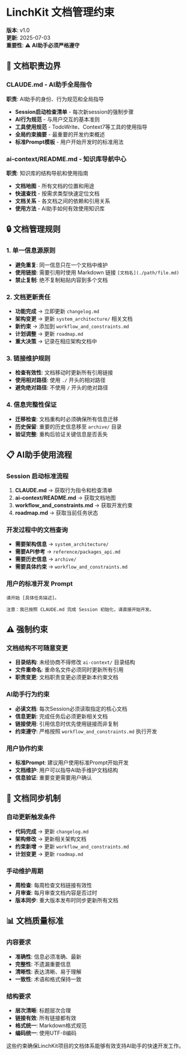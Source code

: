 # LinchKit 文档管理约束

**版本**: v1.0  
**更新**: 2025-07-03  
**重要性**: ⚠️ **AI助手必须严格遵守**

## 🎯 文档职责边界

### CLAUDE.md - AI助手全局指令
**职责**: AI助手的身份、行为规范和全局指导
- **Session启动检查清单** - 每次新session的强制步骤
- **AI行为规范** - 与用户交互的基本准则
- **工具使用规范** - TodoWrite、Context7等工具的使用指导
- **全局约束摘要** - 最重要的开发约束概述
- **标准Prompt模板** - 用户开始开发时的标准用法

### ai-context/README.md - 知识库导航中心
**职责**: 知识库的结构导航和使用指南
- **文档地图** - 所有文档的位置和用途
- **快速查找** - 按需求类型快速定位文档
- **文档关系** - 各文档之间的依赖和引用关系
- **使用方法** - AI助手如何有效使用知识库

## 🔒 文档管理规则

### 1. 单一信息源原则
- **避免重复**: 同一信息只在一个文档中维护
- **使用链接**: 需要引用时使用 Markdown 链接 `[文档名](./path/file.md)`
- **禁止复制**: 绝不复制粘贴内容到多个文档

### 2. 文档更新责任
- **功能完成** → 立即更新 `changelog.md`
- **架构变更** → 更新 `system_architecture/` 相关文档
- **新约束** → 添加到 `workflow_and_constraints.md`
- **计划调整** → 更新 `roadmap.md`
- **重大决策** → 记录在相应架构文档中

### 3. 链接维护规则
- **检查有效性**: 文档移动时更新所有引用链接
- **使用相对路径**: 使用 `./` 开头的相对路径
- **避免绝对路径**: 不使用 `/` 开头的绝对路径

### 4. 信息完整性保证
- **迁移检查**: 文档重构时必须确保所有信息迁移
- **历史保留**: 重要的历史信息移至 `archive/` 目录
- **验证完整**: 重构后验证关键信息是否丢失

## 📋 AI助手使用流程

### Session 启动标准流程
1. **CLAUDE.md** → 获取行为指令和检查清单
2. **ai-context/README.md** → 获取文档地图
3. **workflow_and_constraints.md** → 获取开发约束
4. **roadmap.md** → 获取当前任务状态

### 开发过程中的文档查询
- **需要架构信息** → `system_architecture/`
- **需要API参考** → `reference/packages_api.md`
- **需要历史信息** → `archive/`
- **需要具体约束** → `workflow_and_constraints.md`

### 用户的标准开发 Prompt
```
请开始 [具体任务描述]。

注意：我已按照 CLAUDE.md 完成 Session 初始化，请直接开始开发。
```

## ⚠️ 强制约束

### 文档结构不可随意变更
- **目录结构**: 未经协商不得修改 `ai-context/` 目录结构
- **文件重命名**: 重命名文件必须同时更新所有引用
- **职责变更**: 文档职责变更必须更新本约束文档

### AI助手行为约束
- **必读文档**: 每次Session必须读取指定的核心文档
- **信息更新**: 完成任务后必须更新相关文档
- **链接使用**: 引用信息时优先使用链接而非复制
- **约束遵守**: 严格按照 `workflow_and_constraints.md` 执行开发

### 用户协作约束
- **标准Prompt**: 建议用户使用标准Prompt开始开发
- **文档维护**: 用户可以指导AI助手维护文档结构
- **信息验证**: 重要变更需要用户确认

## 🔄 文档同步机制

### 自动更新触发条件
- **代码完成** → 更新 `changelog.md`
- **架构修改** → 更新相关架构文档
- **约束新增** → 更新 `workflow_and_constraints.md`
- **计划变更** → 更新 `roadmap.md`

### 手动维护周期
- **周检查**: 每周检查文档链接有效性
- **月审查**: 每月审查文档内容是否过时
- **版本同步**: 重大版本发布时同步更新所有文档

## 📊 文档质量标准

### 内容要求
- **准确性**: 信息必须准确、最新
- **完整性**: 不遗漏重要信息
- **清晰性**: 表达清晰、易于理解
- **一致性**: 术语和格式保持一致

### 结构要求
- **层次清晰**: 标题层次合理
- **链接有效**: 所有链接都有效
- **格式统一**: Markdown格式规范
- **编码统一**: 使用UTF-8编码

这些约束确保LinchKit项目的文档体系能够有效支持AI助手的快速开发工作。